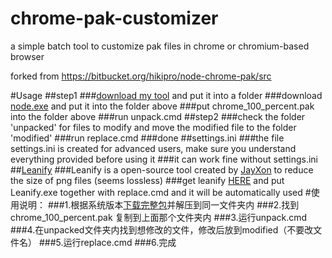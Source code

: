 # chrome-pak-customizer
a simple batch tool to customize pak files in chrome or chromium-based browser  

forked from https://bitbucket.org/hikipro/node-chrome-pak/src

#Usage
##step1
###[download my tool](https://github.com/myfreeer/chrome-pak-customizer/releases) and put it into a folder
###download [node.exe](https://nodejs.org/download/release/latest/) and put it into the folder above
###put chrome_100_percent.pak into the folder above
###run unpack.cmd
##step2
###check the folder 'unpacked' for files to modify and move the modified file to the folder 'modified'
###run replace.cmd
###done
##settings.ini
###the file settings.ini is created for advanced users, make sure you understand everything provided before using it
###it can work fine without settings.ini
##[Leanify](https://github.com/JayXon/Leanify)
###Leanify is a open-source tool created by [JayXon](https://github.com/JayXon) to reduce the size of png files (seems lossless)
###get leanify [HERE](https://github.com/JayXon/Leanify/releases) and put Leanify.exe together with replace.cmd and it will be automatically used
#使用说明：
###1.根据系统版本[下载完整包](https://github.com/myfreeer/chrome-pak-customizer/releases)并解压到同一文件夹内
###2.找到 chrome_100_percent.pak 复制到上面那个文件夹内
###3.运行unpack.cmd
###4.在unpacked文件夹内找到想修改的文件，修改后放到modified（不要改文件名）
###5.运行replace.cmd
###6.完成
